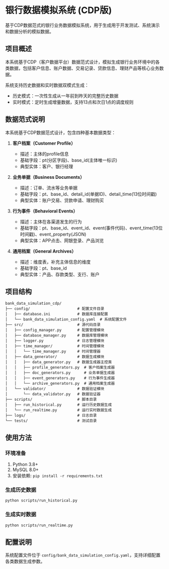 # 银行数据模拟系统 (CDP版)

基于CDP数据范式的银行业务数据模拟系统，用于生成用于开发测试、系统演示和数据分析的模拟数据。

## 项目概述

本系统基于CDP（客户数据平台）数据范式设计，模拟生成银行业务环境中的各类数据，包括客户信息、账户数据、交易记录、贷款信息、理财产品等核心业务数据。

系统支持历史数据和实时数据双模式生成：
- 历史模式：一次性生成从一年前到昨天的完整历史数据
- 实时模式：定时生成增量数据，支持13点和次日1点的调度规则

## 数据范式说明

本系统基于CDP数据范式设计，包含四种基本数据类型：

1. **客户档案（Customer Profile）**
   - 描述：主体的profile信息
   - 基础字段：pt(分区字段)、base_id(主体唯一标识)
   - 典型实体：客户、银行经理

2. **业务单据（Business Documents）**
   - 描述：订单、流水等业务单据
   - 基础字段：pt、base_id、detail_id(单据ID)、detail_time(13位时间戳)
   - 典型实体：账户交易、贷款申请、理财购买

3. **行为事件（Behavioral Events）**
   - 描述：主体在各渠道发生的行为
   - 基础字段：pt、base_id、event_id、event(事件代码)、event_time(13位时间戳)、event_property(JSON)
   - 典型实体：APP点击、网银登录、产品浏览

4. **通用档案（General Archives）**
   - 描述：维度表，补充主体信息的维度
   - 基础字段：pt、base_id
   - 典型实体：产品、存款类型、支行、账户

## 项目结构

```
bank_data_simulation_cdp/
├── config/                     # 配置文件目录
│   ├── database.ini            # 数据库连接配置
│   └── bank_data_simulation_config.yaml  # 系统配置文件
├── src/                        # 源代码目录
│   ├── config_manager.py       # 配置管理模块
│   ├── database_manager.py     # 数据库管理模块
│   ├── logger.py               # 日志管理模块
│   ├── time_manager/           # 时间管理模块
│   │   └── time_manager.py     # 时间管理器
│   ├── data_generator/         # 数据生成模块
│   │   ├── data_generator.py   # 数据生成器主控类
│   │   ├── profile_generators.py  # 客户档案生成器
│   │   ├── doc_generators.py      # 业务单据生成器
│   │   ├── event_generators.py    # 行为事件生成器
│   │   └── archive_generators.py  # 通用档案生成器
│   └── validator/              # 数据验证模块
│       └── data_validator.py   # 数据验证器
├── scripts/                    # 脚本目录
│   ├── run_historical.py       # 运行历史数据生成
│   └── run_realtime.py         # 运行实时数据生成
├── logs/                       # 日志目录
└── tests/                      # 测试目录
```

## 使用方法

### 环境准备
1. Python 3.8+
2. MySQL 8.0+
3. 安装依赖: `pip install -r requirements.txt`

### 生成历史数据
```bash
python scripts/run_historical.py
```

### 生成实时数据
```bash
python scripts/run_realtime.py
```

## 配置说明

系统配置文件位于 `config/bank_data_simulation_config.yaml`，支持详细配置各类数据生成参数。
